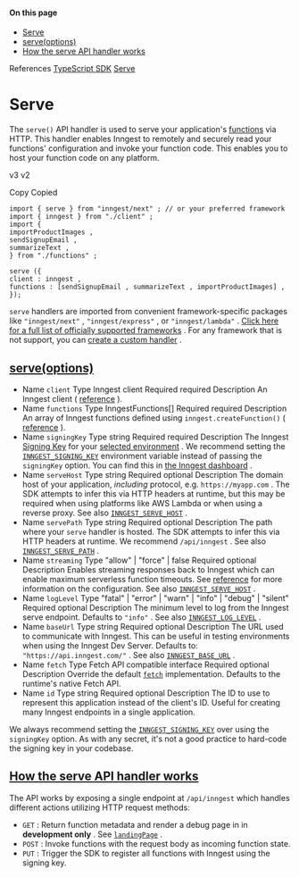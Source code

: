 #### On this page

- [Serve](\docs\reference\serve#serve)
- [serve(options)](\docs\reference\serve#serve-options)
- [How the serve API handler works](\docs\reference\serve#how-the-serve-api-handler-works)

References [TypeScript SDK](\docs\reference\typescript) [Serve](\docs\reference\serve)

# Serve

The `serve()` API handler is used to serve your application's [functions](\docs\reference\functions\create) via HTTP. This handler enables Inngest to remotely and securely read your functions' configuration and invoke your function code. This enables you to host your function code on any platform.

v3 v2

Copy Copied

```
import { serve } from "inngest/next" ; // or your preferred framework
import { inngest } from "./client" ;
import {
importProductImages ,
sendSignupEmail ,
summarizeText ,
} from "./functions" ;

serve ({
client : inngest ,
functions : [sendSignupEmail , summarizeText , importProductImages] ,
});
```

`serve` handlers are imported from convenient framework-specific packages like `"inngest/next"` , `"inngest/express"` , or `"inngest/lambda"` . [Click here for a full list of officially supported frameworks](\docs\learn\serving-inngest-functions) . For any framework that is not support, you can [create a custom handler](\docs\reference\serve#custom-frameworks) .

## [serve(options)](\docs\reference\serve#serve-options)

- Name `client` Type Inngest client Required required Description An Inngest client ( [reference](\docs\reference\client\create) ).
- Name `functions` Type InngestFunctions[] Required required Description An array of Inngest functions defined using `inngest.createFunction()` ( [reference](\docs\reference\functions\create) ).
- Name `signingKey` Type string Required required Description The Inngest [Signing Key](\docs\platform\signing-keys) for your [selected environment](\docs\platform\environments) . We recommend setting the [`INNGEST_SIGNING_KEY`](\docs\sdk\environment-variables#inngest-signing-key) environment variable instead of passing the `signingKey` option. You can find this in [the Inngest dashboard](https://app.inngest.com/env/production/manage/signing-key) .
- Name `serveHost` Type string Required optional Description The domain host of your application, *including* protocol, e.g. `https://myapp.com` . The SDK attempts to infer this via HTTP headers at runtime, but this may be required when using platforms like AWS Lambda or when using a reverse proxy. See also [`INNGEST_SERVE_HOST`](\docs\sdk\environment-variables#inngest-serve-host) .
- Name `servePath` Type string Required optional Description The path where your `serve` handler is hosted. The SDK attempts to infer this via HTTP headers at runtime. We recommend `/api/inngest` . See also [`INNGEST_SERVE_PATH`](\docs\sdk\environment-variables#inngest-serve-path) .
- Name `streaming` Type "allow" | "force" | false Required optional Description Enables streaming responses back to Inngest which can enable maximum serverless function timeouts. See [reference](\docs\streaming) for more information on the configuration. See also [`INNGEST_SERVE_HOST`](\docs\sdk\environment-variables#inngest-serve-host) .
- Name `logLevel` Type "fatal" | "error" | "warn" | "info" | "debug" | "silent" Required optional Description The minimum level to log from the Inngest serve endpoint. Defaults to `"info"` . See also [`INNGEST_LOG_LEVEL`](\docs\sdk\environment-variables#inngest-log-level) .
- Name `baseUrl` Type string Required optional Description The URL used to communicate with Inngest. This can be useful in testing environments when using the Inngest Dev Server. Defaults to: `"https://api.inngest.com/"` . See also [`INNGEST_BASE_URL`](\docs\sdk\environment-variables#inngest-base-url) .
- Name `fetch` Type Fetch API compatible interface Required optional Description Override the default [`fetch`](https://developer.mozilla.org/en-US/docs/Web/API/Fetch_API) implementation. Defaults to the runtime's native Fetch API.
- Name `id` Type string Required optional Description The ID to use to represent this application instead of the client's ID. Useful for creating many Inngest endpoints in a single application.

We always recommend setting the [`INNGEST_SIGNING_KEY`](\docs\sdk\environment-variables#inngest-signing-key) over using the `signingKey` option. As with any secret, it's not a good practice to hard-code the signing key in your codebase.

## [How the serve API handler works](\docs\reference\serve#how-the-serve-api-handler-works)

The API works by exposing a single endpoint at `/api/inngest` which handles different actions utilizing HTTP request methods:

- `GET` : Return function metadata and render a debug page in in **development only** . See [`landingPage`](\docs\reference\serve#landingPage) .
- `POST` : Invoke functions with the request body as incoming function state.
- `PUT` : Trigger the SDK to register all functions with Inngest using the signing key.